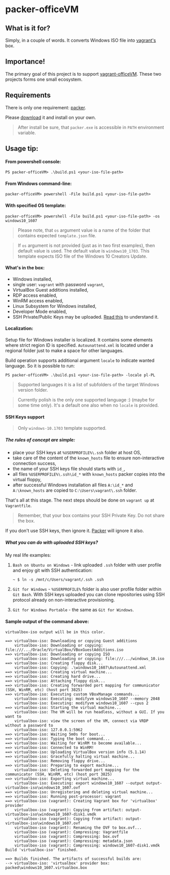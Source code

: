 # packer-officeVM

## What is it for?

Simply, in a couple of words. It converts Windows ISO file into [vagrant's](http://www.vagrantup.com) box.

## Importance!

The primary goal of this project is to support [vagrant-officeVM](https://github.com/a4099181/vagrant-officeVM).
These two projects forms one small ecosystem.

## Requirements

There is only one requirement: [packer](http://www.packer.io).

Please [download](https://www.packer.io/downloads.html) it and install on your own.

> After install be sure, that `packer.exe` is accessible in `PATH` environment variable.

## Usage tip:

#### From powershell console:

```
PS packer-officeVM> .\build.ps1 <your-iso-file-path>
```

#### From Windows command-line:

```
packer-officeVM> powershell -File build.ps1 <your-iso-file-path>
```

#### With specified OS template:

```
packer-officeVM> powershell -File build.ps1 <your-iso-file-path> -os windows10_1607
```

> Please note, that `os` argument value is a name of the folder that contains expected `template.json` file.

> If `os` argument is not provided (just as in two first examples), then default value is used.
> The default value is `windows10_1703`. This template expects ISO file of the Windows 10 Creators Update.

#### What's in the box:

* Windows installed,
* single user: `vagrant` with password `vagrant`,
* VirtualBox Guest additions installed,
* RDP access enabled,
* WinRM access enabled,
* Linux Subsystem for Windows installed,
* Developer Mode enabled,
* SSH Private/Public Keys may be uploaded. [Read this](#ssh-keys-support) to understand it.

#### Localization:

Setup file for Windows installer is localized. It contains some elements where strict region ID is specified.
`Autounattend.xml` is located under a regional folder just to make a space for other languages.

Build operation supports additional argument `locale` to indicate wanted language.
So it is possible to run:

```
PS packer-officeVM> .\build.ps1 <your-iso-file-path> -locale pl-PL
```

> Supported languages it is a list of subfolders of the target Windows version folder.

> Currently polish is the only one supported language :) (maybe for some time only).
> It's a default one also when no `locale` is provided.

#### SSH Keys support

> Only `windows-10.1703` template supported.

##### The rules of concept are simple:

- place your SSH keys at `%USERPROFILE%\.ssh` folder at host OS,
- take care of the content of the `known_hosts` file to ensure non-interactive connection success,
- the name of your SSH keys file should starts with `id_`,
- all files `%USERPROFILE%\.ssh\id_*` with `known_hosts` packer copies into the virtual floppy,
- after successful Windows installation all files `A:\id_*` and `A:\known_hosts` are copied to `C:\Users\vagrant\.ssh` folder.

That's all at this stage. The next steps should be done on `vagrant up` at `Vagrantfile`.

> Remember, that your box contains your SSH Private Key. Do not share the box.

If you don't use SSH keys, then ignore it. [Packer] will ignore it also.

##### What you can do with uploaded SSH keys?

My real life examples:

1. `Bash on Ubuntu on Windows` - link uploaded `.ssh` folder with user profile and enjoy git with SSH authentication:

   ```shell
   ~ $ ln -s /mnt/c/Users/vagrant/.ssh .ssh
   ```

2. `Git for Windows` - `%USERPROFILE%` folder is also user profile folder within `Git Bash`. With SSH keys uploaded you can clone repositories using SSH protocol already on non-interactive provisioning.

3. `Git for Windows Portable` - the same as `Git for Windows`.

#### Sample output of the command above:

```
virtualbox-iso output will be in this color.

==> virtualbox-iso: Downloading or copying Guest additions
    virtualbox-iso: Downloading or copying: file:///.../Oracle/VirtualBox/VBoxGuestAdditions.iso
==> virtualbox-iso: Downloading or copying ISO
    virtualbox-iso: Downloading or copying: file:///.../windows_10.iso
==> virtualbox-iso: Creating floppy disk...
    virtualbox-iso: Copying: .\windows10_1607\Autounattend.xml
==> virtualbox-iso: Creating virtual machine...
==> virtualbox-iso: Creating hard drive...
==> virtualbox-iso: Attaching floppy disk...
==> virtualbox-iso: Creating forwarded port mapping for communicator (SSH, WinRM, etc) (host port 3825)
==> virtualbox-iso: Executing custom VBoxManage commands...
    virtualbox-iso: Executing: modifyvm windows10_1607 --memory 2048
    virtualbox-iso: Executing: modifyvm windows10_1607 --cpus 2
==> virtualbox-iso: Starting the virtual machine...
    virtualbox-iso: The VM will be run headless, without a GUI. If you want to
    virtualbox-iso: view the screen of the VM, connect via VRDP without a password to
    virtualbox-iso: 127.0.0.1:5962
==> virtualbox-iso: Waiting 5m0s for boot...
==> virtualbox-iso: Typing the boot command...
==> virtualbox-iso: Waiting for WinRM to become available...
==> virtualbox-iso: Connected to WinRM!
==> virtualbox-iso: Uploading VirtualBox version info (5.1.14)
==> virtualbox-iso: Gracefully halting virtual machine...
    virtualbox-iso: Removing floppy drive...
==> virtualbox-iso: Preparing to export machine...
    virtualbox-iso: Deleting forwarded port mapping for the communicator (SSH, WinRM, etc) (host port 3825)
==> virtualbox-iso: Exporting virtual machine...
    virtualbox-iso: Executing: export windows10_1607 --output output-virtualbox-iso\windows10_1607.ovf
==> virtualbox-iso: Unregistering and deleting virtual machine...
==> virtualbox-iso: Running post-processor: vagrant
==> virtualbox-iso (vagrant): Creating Vagrant box for 'virtualbox' provider
    virtualbox-iso (vagrant): Copying from artifact: output-virtualbox-iso\windows10_1607-disk1.vmdk
    virtualbox-iso (vagrant): Copying from artifact: output-virtualbox-iso\windows10_1607.ovf
    virtualbox-iso (vagrant): Renaming the OVF to box.ovf...
    virtualbox-iso (vagrant): Compressing: Vagrantfile
    virtualbox-iso (vagrant): Compressing: box.ovf
    virtualbox-iso (vagrant): Compressing: metadata.json
    virtualbox-iso (vagrant): Compressing: windows10_1607-disk1.vmdk
Build 'virtualbox-iso' finished.

==> Builds finished. The artifacts of successful builds are:
--> virtualbox-iso: 'virtualbox' provider box: packed\windows10_1607.virtualbox.box
```

[packer]: http://www.packer.io
